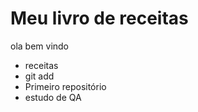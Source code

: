 # Meu livro de receitas

ola bem vindo 

- receitas
- git add
- Primeiro repositório  
- estudo de QA
